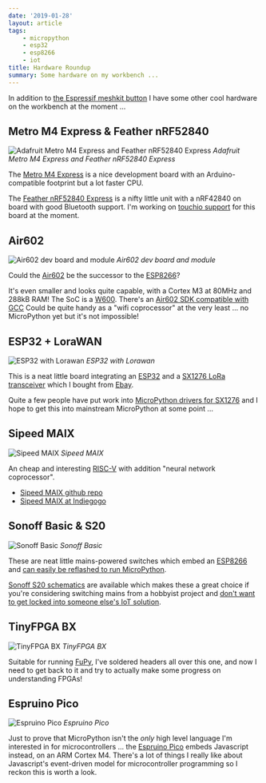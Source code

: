 ```yaml
---
date: '2019-01-28'
layout: article
tags:
    - micropython
    - esp32
    - esp8266
    - iot
title: Hardware Roundup
summary: Some hardware on my workbench ...
---
```


In addition to [the Espressif meshkit button](/art/esp32-meshkit-button-micropython)
I have some other cool hardware on the workbench at the moment ...

## Metro M4 Express & Feather nRF52840

![Adafruit Metro M4 Express and Feather nRF52840 Express](img/adafruit.jpg)
*Adafruit Metro M4 Express and Feather nRF52840 Express*

The [Metro M4 Express](https://www.adafruit.com/product/3382)
is a nice development board with an Arduino-compatible footprint but a lot faster CPU.  

The [Feather nRF52840 Express](https://www.adafruit.com/product/4062) is a nifty little unit with a nRF42840 on board with good
Bluetooth support. I'm working on [touchio support](https://github.com/adafruit/circuitpython/issues/1048)
for this board at the moment.

## Air602

![Air602 dev board and module](img/air602.jpg)
*Air602 dev board and module*

Could the [Air602](https://www.seeedstudio.com/Air602-WiFi-Module-p-3139.html) be the successor to the [ESP8266](/tag/esp8266/)?

It's even smaller and looks quite capable, with a Cortex M3 at 80MHz and 288kB RAM!
The SoC is a [W600](http://www.winnermicro.com/en/html/1/156/158/497.html).
There's an [Air602 SDK compatible with GCC](https://yoursunny.com/t/2018/Air602-blink/)
Could be quite handy as a "wifi coprocessor" at the very least ... no MicroPython
yet but it's not impossible!

## ESP32 + LoraWAN

![ESP32 with Lorawan](img/lorawan.jpg)
*ESP32 with Lorawan*

This is a neat little board integrating an [ESP32](/tag/esp32/) and a
[SX1276 LoRa transceiver](https://www.semtech.com/products/wireless-rf/lora-transceivers/sx1276) 
which I bought from [Ebay](https://www.ebay.com.au/sch/i.html?_nkw=esp32+sx1276).

Quite a few people have put work into [MicroPython drivers for SX1276](https://www.google.com/search?client=ubuntu&channel=fs&q=micropython+sx1276)
and I hope to get this into mainstream MicroPython at some point ...

## Sipeed MAIX

![Sipeed MAIX](img/sipeed-maix.jpg)
*Sipeed MAIX*

An cheap and interesting [RISC-V](https://riscv.org/) with addition "neural network coprocessor".

* [Sipeed MAIX github repo](https://github.com/sipeed/MaixPy)
* [Sipeed MAIX at Indiegogo](https://www.indiegogo.com/projects/sipeed-maix-the-world-first-risc-v-64-ai-module#/)

## Sonoff Basic & S20

![Sonoff Basic](img/sonoff-basic.jpg)
*Sonoff Basic*

These are neat little mains-powered switches which embed an [ESP8266](/tag/esp8266/) and
[can easily be reflashed to run MicroPython](https://medium.com/cloud4rpi/getting-micropython-on-a-sonoff-smart-switch-1df6c071720a).

[Sonoff S20 schematics](https://www.itead.cc/wiki/S20_Smart_Socket) are available which makes these
a great choice if you're considering switching mains from a hobbyist project and
[don't want to get locked into someone else's IoT solution](/art/the-internet-of-not-shit-things/).

## TinyFPGA BX

![TinyFPGA BX](img/tinyfpga-bx.jpg)
*TinyFPGA BX*

Suitable for running [FuPy](https://nick.zoic.org/art/fupy-micropython-for-fpga/), I've soldered 
headers all over this one, and now I need to get back to it and try to actually make some progress
on understanding FPGAs!

## Espruino Pico

![Espruino Pico](img/espruino-pico.jpg)
*Espruino Pico*

Just to prove that MicroPython isn't the *only* high level language I'm interested in for
microcontrollers ... the [Espruino Pico](http://www.espruino.com/Pico) embeds Javascript instead,
on an ARM Cortex M4.  There's a lot of things I really like about Javascript's event-driven 
model for microcontroller programming so I reckon this is worth a look.


